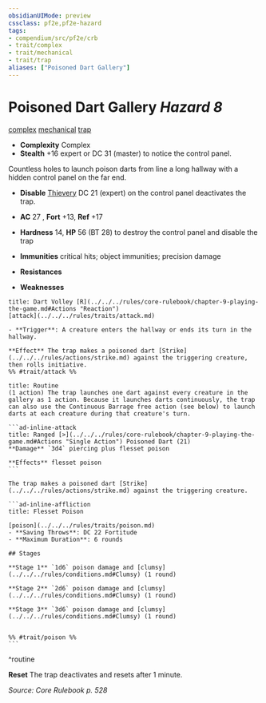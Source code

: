 ```yaml
---
obsidianUIMode: preview
cssclass: pf2e,pf2e-hazard
tags:
- compendium/src/pf2e/crb
- trait/complex
- trait/mechanical
- trait/trap
aliases: ["Poisoned Dart Gallery"]
---
```

# Poisoned Dart Gallery *Hazard 8*  
[complex](../../../Rules/traits/complex.md)  [mechanical](../../../Rules/traits/mechanical.md)  [trap](../../../Rules/traits/trap.md)  

- **Complexity** Complex
- **Stealth** +16 expert or DC 31 (master) to notice the control panel.  

Countless holes to launch poison darts from line a long hallway with a hidden control panel on the far end.

- **Disable** [Thievery](../../skills.md#Thievery) DC 21 (expert) on the control panel deactivates the trap.  

- **AC** 27 , **Fort** +13, **Ref** +17
- **Hardness** 14, **HP** 56 (BT 28) to destroy the control panel and disable the trap
- **Immunities** critical hits; object immunities; precision damage
- **Resistances** 
- **Weaknesses** 
     
```ad-embed-ability
title: Dart Volley [R](../../../rules/core-rulebook/chapter-9-playing-the-game.md#Actions "Reaction")
[attack](../../../rules/traits/attack.md)  

- **Trigger**: A creature enters the hallway or ends its turn in the hallway.

**Effect** The trap makes a poisoned dart [Strike](../../../rules/actions/strike.md) against the triggering creature, then rolls initiative.  
%% #trait/attack %%
```

````ad-pf2-summary
title: Routine
(1 action) The trap launches one dart against every creature in the gallery as 1 action. Because it launches darts continuously, the trap can also use the Continuous Barrage free action (see below) to launch darts at each creature during that creature's turn.

```ad-inline-attack
title: Ranged [>](../../../rules/core-rulebook/chapter-9-playing-the-game.md#Actions "Single Action") Poisoned Dart (21)
**Damage** `3d4` piercing plus flesset poison 
 
**Effects** flesset poison
```

The trap makes a poisoned dart [Strike](../../../rules/actions/strike.md) against the triggering creature.

```ad-inline-affliction
title: Flesset Poison

[poison](../../../rules/traits/poison.md)  
- **Saving Throws**: DC 22 Fortitude
- **Maximum Duration**: 6 rounds

## Stages

**Stage 1** `1d6` poison damage and [clumsy](../../../rules/conditions.md#Clumsy) (1 round)

**Stage 2** `2d6` poison damage and [clumsy](../../../rules/conditions.md#Clumsy) (1 round)

**Stage 3** `3d6` poison damage and [clumsy](../../../rules/conditions.md#Clumsy) (1 round)


%% #trait/poison %%
```
````
^routine

**Reset** The trap deactivates and resets after 1 minute.  

*Source: Core Rulebook p. 528*
